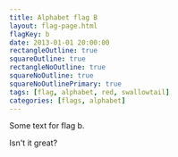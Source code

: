 ```yaml
---
title: Alphabet flag B
layout: flag-page.html
flagKey: b
date: 2013-01-01 20:00:00
rectangleOutline: true
squareOutline: true
rectangleNoOutline: true
squareNoOutline: true
squareNoOutlinePrimary: true
tags: [flag, alphabet, red, swallowtail]
categories: [flags, alphabet]
---
```


Some text for flag b.

Isn't it great?
